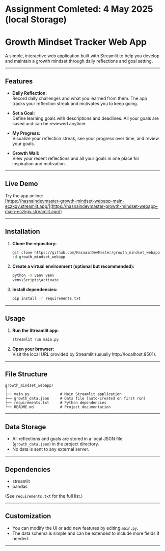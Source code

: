 # Assignment Comleted: 4 May 2025 (local Storage)

# Growth Mindset Tracker Web App

A simple, interactive web application built with Streamlit to help you develop and maintain a growth mindset through daily reflections and goal setting.

---

## Features

- **Daily Reflection:**  
  Record daily challenges and what you learned from them. The app tracks your reflection streak and motivates you to keep going.

- **Set a Goal:**  
  Define learning goals with descriptions and deadlines. All your goals are saved and can be reviewed anytime.

- **My Progress:**  
  Visualize your reflection streak, see your progress over time, and review your goals.

- **Growth Wall:**  
  View your recent reflections and all your goals in one place for inspiration and motivation.

---

## Live Demo

Try the app online:  
[https://hasnaindevmaster-growth-mindset-webapp-main-eczkgv.streamlit.app/](https://hasnaindevmaster-growth-mindset-webapp-main-eczkgv.streamlit.app/)

---

## Installation

1. **Clone the repository:**
   ```sh
   git clone https://github.com/HasnainDevMaster/growth_mindset_webapp
   cd growth_mindset_webapp
   ```

2. **Create a virtual environment (optional but recommended):**
   ```sh
   python -m venv venv
   venv\Scripts\activate
   ```

3. **Install dependencies:**
   ```sh
   pip install -r requirements.txt
   ```

---

## Usage

1. **Run the Streamlit app:**
   ```sh
   streamlit run main.py
   ```

2. **Open your browser:**  
   Visit the local URL provided by Streamlit (usually http://localhost:8501).

---

## File Structure

```
growth_mindset_webapp/
│
├── main.py              # Main Streamlit application
├── growth_data.json     # Data file (auto-created on first run)
├── requirements.txt     # Python dependencies
└── README.md            # Project documentation
```

---

## Data Storage

- All reflections and goals are stored in a local JSON file (`growth_data.json`) in the project directory.
- No data is sent to any external server.

---

## Dependencies

- streamlit
- pandas

(See `requirements.txt` for the full list.)

---

## Customization

- You can modify the UI or add new features by editing `main.py`.
- The data schema is simple and can be extended to include more fields if needed.

---

